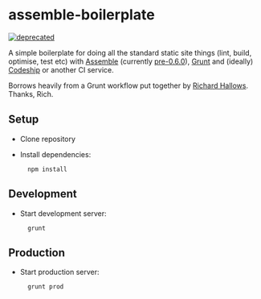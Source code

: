 assemble-boilerplate
====================

[![deprecated](http://badges.github.io/stability-badges/dist/deprecated.svg)](http://github.com/badges/stability-badges)

A simple boilerplate for doing all the standard static site things (lint, build, optimise, test etc) with [Assemble](http://assemble.io/) (currently [pre-0.6.0](https://github.com/assemble/assemble/issues/551)), [Grunt](http://gruntjs.com/) and (ideally) [Codeship](http://codeship.io/) or another CI service.

Borrows heavily from a Grunt workflow put together by [Richard Hallows](https://github.com/jeddy3). Thanks, Rich.

## Setup

* Clone repository
* Install dependencies:

        npm install

## Development

* Start development server:

        grunt

## Production

* Start production server:

        grunt prod

